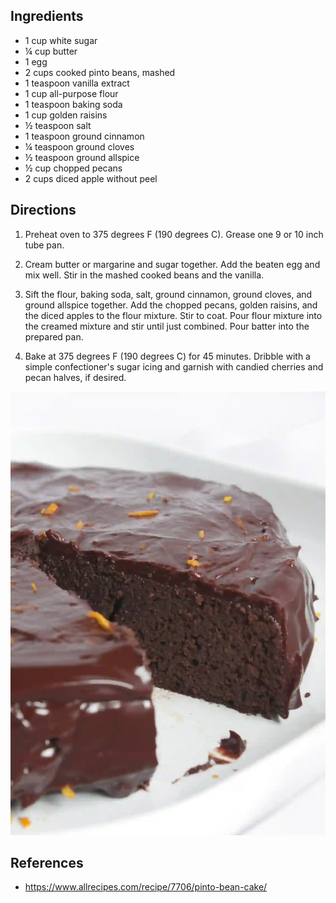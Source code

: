 
## Ingredients

- 1 cup white sugar
- ¼ cup butter
- 1 egg 
- 2 cups cooked pinto beans, mashed
- 1 teaspoon vanilla extract
- 1 cup all-purpose flour 
- 1 teaspoon baking soda
- 1 cup golden raisins
- ½ teaspoon salt
- 1 teaspoon ground cinnamon
- ¼ teaspoon ground cloves
- ½ teaspoon ground allspice
- ½ cup chopped pecans
- 2 cups diced apple without peel

## Directions

1. Preheat oven to 375 degrees F (190 degrees C). Grease one 9 or 10 inch tube pan.

1. Cream butter or margarine and sugar together. Add the beaten egg and mix well. Stir in the mashed cooked beans and the vanilla.

1. Sift the flour, baking soda, salt, ground cinnamon, ground cloves, and ground allspice together. Add the chopped pecans, golden raisins, and the diced apples to the flour mixture. Stir to coat. Pour flour mixture into the creamed mixture and stir until just combined. Pour batter into the prepared pan.

1. Bake at 375 degrees F (190 degrees C) for 45 minutes. Dribble with a simple confectioner's sugar icing and garnish with candied cherries and pecan halves, if desired.

![picture of bean cake](/assets/images/bean-cake.webp)

## References
- <https://www.allrecipes.com/recipe/7706/pinto-bean-cake/>
